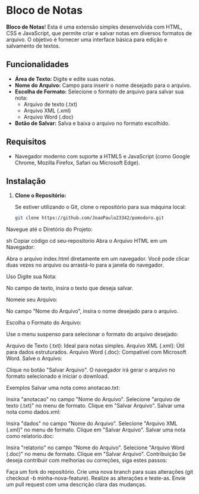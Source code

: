 # Bloco de Notas

 **Bloco de Notas**! Esta é uma extensão simples desenvolvida com HTML, CSS e JavaScript, que permite criar e salvar notas em diversos formatos de arquivo. O objetivo é fornecer uma interface básica para edição e salvamento de textos.

## Funcionalidades

- **Área de Texto:** Digite e edite suas notas.
- **Nome do Arquivo:** Campo para inserir o nome desejado para o arquivo.
- **Escolha de Formato:** Selecione o formato de arquivo para salvar sua nota:
  - Arquivo de texto (.txt)
  - Arquivo XML (.xml)
  - Arquivo Word (.doc)
- **Botão de Salvar:** Salva e baixa o arquivo no formato escolhido.

## Requisitos

- Navegador moderno com suporte a HTML5 e JavaScript (como Google Chrome, Mozilla Firefox, Safari ou Microsoft Edge).

## Instalação

1. **Clone o Repositório:**

   Se estiver utilizando o Git, clone o repositório para sua máquina local:

   ```sh
   git clone https://github.com/JoaoPaulo23342/pomodoro.git
Navegue até o Diretório do Projeto:

sh
Copiar código
cd seu-repositorio
Abra o Arquivo HTML em um Navegador:

Abra o arquivo index.html diretamente em um navegador. Você pode clicar duas vezes no arquivo ou arrastá-lo para a janela do navegador.

Uso
Digite sua Nota:

No campo de texto, insira o texto que deseja salvar.

Nomeie seu Arquivo:

No campo "Nome do Arquivo", insira o nome desejado para o arquivo.

Escolha o Formato do Arquivo:

Use o menu suspenso para selecionar o formato do arquivo desejado:

Arquivo de Texto (.txt): Ideal para notas simples.
Arquivo XML (.xml): Útil para dados estruturados.
Arquivo Word (.doc): Compatível com Microsoft Word.
Salve o Arquivo:

Clique no botão "Salvar Arquivo". O navegador irá gerar o arquivo no formato selecionado e iniciar o download.

Exemplos
Salvar uma nota como anotacao.txt:

Insira "anotacao" no campo "Nome do Arquivo".
Selecione "arquivo de texto (.txt)" no menu de formato.
Clique em "Salvar Arquivo".
Salvar uma nota como dados.xml:

Insira "dados" no campo "Nome do Arquivo".
Selecione "Arquivo XML (.xml)" no menu de formato.
Clique em "Salvar Arquivo".
Salvar uma nota como relatorio.doc:

Insira "relatorio" no campo "Nome do Arquivo".
Selecione "Arquivo Word (.doc)" no menu de formato.
Clique em "Salvar Arquivo".
Contribuição
Se deseja contribuir com melhorias ou correções, siga estes passos:

Faça um fork do repositório.
Crie uma nova branch para suas alterações (git checkout -b minha-nova-feature).
Realize as alterações e teste-as.
Envie um pull request com uma descrição clara das mudanças.
